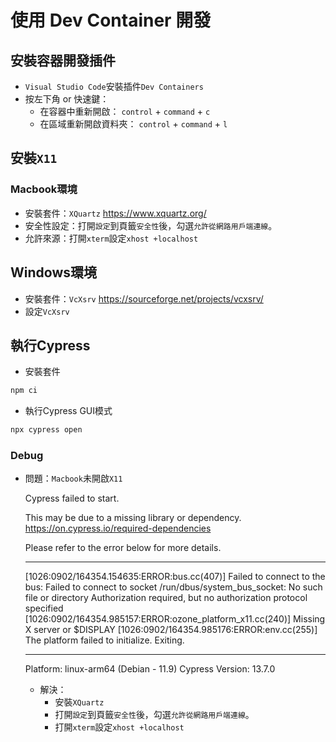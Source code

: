 # 使用 Dev Container 開發

## 安裝容器開發插件
- `Visual Studio Code`安裝插件`Dev Containers`
- 按左下角 or 快速鍵：
  - 在容器中重新開啟： `control` + `command` + `c`
  - 在區域重新開啟資料夾： `control` + `command` + `l`

## 安裝`X11`
### Macbook環境
- 安裝套件：`XQuartz` https://www.xquartz.org/
- 安全性設定：打開`設定`到頁籤`安全性`後，勾選`允許從網路用戶端連線`。
- 允許來源：打開`xterm`設定`xhost +localhost`

## Windows環境
- 安裝套件：`VcXsrv` https://sourceforge.net/projects/vcxsrv/
- 設定`VcXsrv`

## 執行Cypress
- 安裝套件
```bash
npm ci
```
- 執行Cypress GUI模式
```bash
npx cypress open
```



### Debug
- 問題：`Macbook`未開啟`X11`

    Cypress failed to start.

    This may be due to a missing library or dependency. https://on.cypress.io/required-dependencies

    Please refer to the error below for more details.

    ----------

    [1026:0902/164354.154635:ERROR:bus.cc(407)] Failed to connect to the bus: Failed to connect to socket /run/dbus/system_bus_socket: No such file or directory
    Authorization required, but no authorization protocol specified
    [1026:0902/164354.985157:ERROR:ozone_platform_x11.cc(240)] Missing X server or $DISPLAY
    [1026:0902/164354.985176:ERROR:env.cc(255)] The platform failed to initialize.  Exiting.

    ----------

    Platform: linux-arm64 (Debian - 11.9)
    Cypress Version: 13.7.0

  - 解決：
    - 安裝`XQuartz`
    - 打開`設定`到頁籤`安全性`後，勾選`允許從網路用戶端連線`。
    - 打開`xterm`設定`xhost +localhost`




